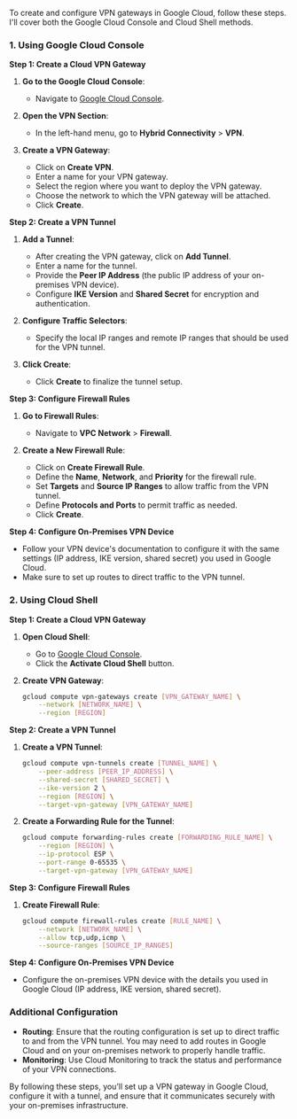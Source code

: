 To create and configure VPN gateways in Google Cloud, follow these steps. I'll cover both the Google Cloud Console and Cloud Shell methods.

### **1. Using Google Cloud Console**

**Step 1: Create a Cloud VPN Gateway**

1. **Go to the Google Cloud Console**:
   - Navigate to [Google Cloud Console](https://console.cloud.google.com/).

2. **Open the VPN Section**:
   - In the left-hand menu, go to **Hybrid Connectivity** > **VPN**.

3. **Create a VPN Gateway**:
   - Click on **Create VPN**.
   - Enter a name for your VPN gateway.
   - Select the region where you want to deploy the VPN gateway.
   - Choose the network to which the VPN gateway will be attached.
   - Click **Create**.

**Step 2: Create a VPN Tunnel**

1. **Add a Tunnel**:
   - After creating the VPN gateway, click on **Add Tunnel**.
   - Enter a name for the tunnel.
   - Provide the **Peer IP Address** (the public IP address of your on-premises VPN device).
   - Configure **IKE Version** and **Shared Secret** for encryption and authentication.

2. **Configure Traffic Selectors**:
   - Specify the local IP ranges and remote IP ranges that should be used for the VPN tunnel.

3. **Click Create**:
   - Click **Create** to finalize the tunnel setup.

**Step 3: Configure Firewall Rules**

1. **Go to Firewall Rules**:
   - Navigate to **VPC Network** > **Firewall**.

2. **Create a New Firewall Rule**:
   - Click on **Create Firewall Rule**.
   - Define the **Name**, **Network**, and **Priority** for the firewall rule.
   - Set **Targets** and **Source IP Ranges** to allow traffic from the VPN tunnel.
   - Define **Protocols and Ports** to permit traffic as needed.
   - Click **Create**.

**Step 4: Configure On-Premises VPN Device**

- Follow your VPN device's documentation to configure it with the same settings (IP address, IKE version, shared secret) you used in Google Cloud.
- Make sure to set up routes to direct traffic to the VPN tunnel.

### **2. Using Cloud Shell**

**Step 1: Create a Cloud VPN Gateway**

1. **Open Cloud Shell**:
   - Go to [Google Cloud Console](https://console.cloud.google.com/).
   - Click the **Activate Cloud Shell** button.

2. **Create VPN Gateway**:
   ```bash
   gcloud compute vpn-gateways create [VPN_GATEWAY_NAME] \
       --network [NETWORK_NAME] \
       --region [REGION]
   ```

**Step 2: Create a VPN Tunnel**

1. **Create a VPN Tunnel**:
   ```bash
   gcloud compute vpn-tunnels create [TUNNEL_NAME] \
       --peer-address [PEER_IP_ADDRESS] \
       --shared-secret [SHARED_SECRET] \
       --ike-version 2 \
       --region [REGION] \
       --target-vpn-gateway [VPN_GATEWAY_NAME]
   ```

2. **Create a Forwarding Rule for the Tunnel**:
   ```bash
   gcloud compute forwarding-rules create [FORWARDING_RULE_NAME] \
       --region [REGION] \
       --ip-protocol ESP \
       --port-range 0-65535 \
       --target-vpn-gateway [VPN_GATEWAY_NAME]
   ```

**Step 3: Configure Firewall Rules**

1. **Create Firewall Rule**:
   ```bash
   gcloud compute firewall-rules create [RULE_NAME] \
       --network [NETWORK_NAME] \
       --allow tcp,udp,icmp \
       --source-ranges [SOURCE_IP_RANGES]
   ```

**Step 4: Configure On-Premises VPN Device**

- Configure the on-premises VPN device with the details you used in Google Cloud (IP address, IKE version, shared secret).

### **Additional Configuration**

- **Routing**: Ensure that the routing configuration is set up to direct traffic to and from the VPN tunnel. You may need to add routes in Google Cloud and on your on-premises network to properly handle traffic.
- **Monitoring**: Use Cloud Monitoring to track the status and performance of your VPN connections.

By following these steps, you’ll set up a VPN gateway in Google Cloud, configure it with a tunnel, and ensure that it communicates securely with your on-premises infrastructure.